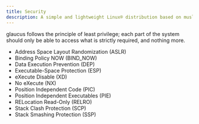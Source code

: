 ```yaml
---
title: Security
description: A simple and lightweight Linux® distribution based on musl libc and toybox
---
```


glaucus follows the principle of least privilege; each part of the system should
only be able to access what is strictly required, and nothing more.

* Address Space Layout Randomization (ASLR)
* Binding Policy NOW (BIND_NOW)
* Data Execution Prevention (DEP)
* Executable-Space Protection (ESP)
* eXecute Disable (XD)
* No eXecute (NX)
* Position Independent Code (PIC)
* Position Independent Executables (PIE)
* RELocation Read-Only (RELRO)
* Stack Clash Protection (SCP)
* Stack Smashing Protection (SSP)
